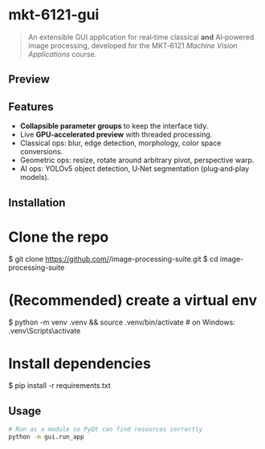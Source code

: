 # mkt-6121-gui

> An extensible GUI application for real‑time classical **and** AI‑powered image processing, developed for the MKT‑6121 *Machine Vision Applications* course.


##  Preview


## Features

* **Collapsible parameter groups** to keep the interface tidy.
* Live **GPU‑accelerated preview** with threaded processing.
* Classical ops: blur, edge detection, morphology, color space conversions.
* Geometric ops: resize, rotate around arbitrary pivot, perspective warp.
* AI ops: YOLOv5 object detection, U‑Net segmentation (plug‑and‑play models).

##  Installation

#  Clone the repo
$ git clone https://github.com/<your-username>/image-processing-suite.git
$ cd image-processing-suite

#  (Recommended) create a virtual env
$ python -m venv .venv && source .venv/bin/activate  # on Windows: .venv\Scripts\activate

# Install dependencies
$ pip install -r requirements.txt

## Usage

```bash
# Run as a module so PyQt can find resources correctly
python -m gui.run_app
```
